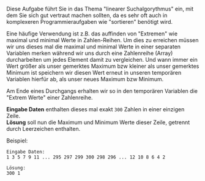 Diese Aufgabe führt Sie in das Thema "linearer Suchalgorythmus" ein, mit dem Sie sich gut vertraut machen sollten, 
da es sehr oft auch in komplexeren Programmieraufgaben wie "sortieren" benötigt wird. 

Eine häufige Verwendung ist z.B. das auffinden von "Extremen" wie maximal und minimal Werte in Zahlen-Reihen. 
Um dies zu erreichen müssen wir uns dieses mal die maximal und minimal Werte in einer separaten Variablen merken während
wir uns durch eine Zahlenreihe (Array) durcharbeiten um jedes Element damit zu vergleichen. 
Und wann immer ein Wert größer als unser gemerktes Maximum bzw kleiner als unser gemerktes Minimum ist speichern wir diesen Wert 
erneut in unseren temporären Variablen hierfür ab, als unser neues Maximum bzw Minimum. 

Am Ende eines Durchgangs erhalten wir so in den temporären Variablen die "Extrem Werte" einer Zahlenreihe.

**Eingabe Daten** enthalten dieses mal exakt `300` Zahlen in einer einzigen Zeile.  
**Lösung** soll nun die Maximum und Minimum Werte dieser Zeile, getrennt durch Leerzeichen enthalten.

Beispiel:

	Eingabe Daten:
	1 3 5 7 9 11 ... 295 297 299 300 298 296 ... 12 10 8 6 4 2
	
	Lösung:
	300 1
